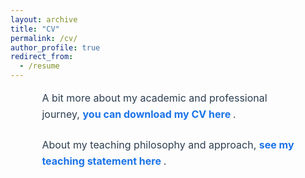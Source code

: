 ```yaml
---
layout: archive
title: "CV"
permalink: /cv/
author_profile: true
redirect_from:
  - /resume
---
```


<style>
  .cv-container {
    width: 80%;
    margin: 0 auto;
    color: #2c3e50;
    font-size: 1rem;
    line-height: 1.6;
  }
  .cv-container p {
    text-align: left;
    margin-bottom: 1.5em;
  }
  .cv-container a {
    font-weight: bold;
    text-decoration: none;
    color: #1a73e8;
  }
  .cv-container a:hover {
    text-decoration: underline;
  }
</style>

<div class="cv-container">
  <p>
    A bit more about my academic and professional journey, 
    <a href="/assets/Nabeel_Maqsood_cv_Feb_2025.pdf" target="_blank">
      you can download my CV here
    </a>.
  </p>

  <p>
    About my teaching philosophy and approach, 
    <a href="/assets/My Teaching Statement.pdf" target="_blank">
      see my teaching statement here
    </a>.
  </p>
</div>
